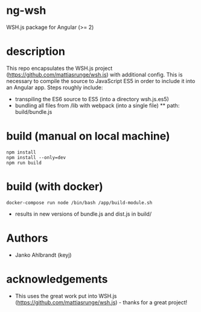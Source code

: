 # ng-wsh
WSH.js package for Angular (>= 2)

# description
This repo encapsulates the WSH.js project (https://github.com/mattiasrunge/wsh.js) with additional config. This is necessary to compile the source to JavaScript ES5 in order to include it into an Angular app. 
Steps roughly include:
* transpiling the ES6 source to ES5 (into a directory wsh.js.es5)
* bundling all files from /lib with webpack (into a single file)
** path: build/bundle.js


# build (manual on local machine)

```
npm install
npm install --only=dev
npm run build
```

# build (with docker)

```
docker-compose run node /bin/bash /app/build-module.sh
```
* results in new versions of bundle.js and dist.js in build/

# Authors
* Janko Ahlbrandt (keyj)

# acknowledgements
* This uses the great work put into WSH.js (https://github.com/mattiasrunge/wsh.js) - thanks for a great project!
